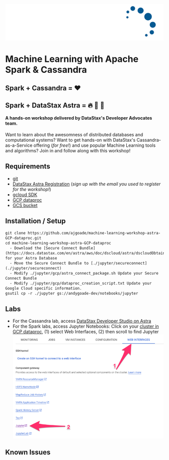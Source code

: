 ![DataStax Logo](./jupyter/images/DS-logo-2020-White-Blue.png)
# Machine Learning with Apache Spark & Cassandra
## Spark + Cassandra = :heart:
## Spark + DataStax Astra = :fire: :rocket: :stars:

#### A hands-on workshop delivered by DataStax's Developer Advocates team. 
Want to learn about the awesomness of distributed databases and computational systems?
Want to get hands-on with DataStax's Cassandra-as-a-Service offering (_for free!_) and use popular Machine Learning tools and algorithms?
Join in and follow along with this workshop!

## Requirements

* [git](https://git-scm.com/book/en/v2/Getting-Started-Installing-Git)
* [DataStax Astra Registration](http://astra.datastax.com) (_sign up with the email you used to register for the workshop!_)
* [gcloud SDK](https://cloud.google.com/sdk/docs#install_the_latest_cloud_tools_version_cloudsdk_current_version)
* [GCP dataproc](https://console.cloud.google.com/dataproc/clusters)
* [GCS bucket](https://console.cloud.google.com/storage)

## Installation / Setup

```
git clone https://github.com/ajgoade/machine-learning-workshop-astra-GCP-dataproc.git
cd machine-learning-workshop-astra-GCP-dataproc
  - Download the [Secure Connect Bundle](https://docs.datastax.com/en/astra/aws/doc/dscloud/astra/dscloudObtainingCredentials.html) for your Astra Database
  - Move the Secure Connect Bundle to [./jupyter/secureconnect](./jupyter/secureconnect) 
  - Modify ./jupyter/gcp/astra_connect_package.sh Update your Secure Connect Bundle
  - Modify ./jupyter/gcp/dataproc_creation_script.txt Update your Google Cloud specific information. 
gsutil cp -r ./jupyter gs://andygoade-dev/notebooks/jupyter

```

## Labs
 
- For the Cassandra lab, access [DataStax Developer Studio on Astra](https://docs.datastax.com/en/astra/aws/doc/dscloud/astra/dscloudConnectStudio.html)
- For the Spark labs, access Jupyter Notebooks: Click on your [cluster in GCP dataproc](https://console.cloud.google.com/dataproc/clusters), (1) select Web Interfaces, (2) then scroll to find Jupyter 
![GCP Jupyter Location](./jupyter/images/jupyter_location.png)

## Known Issues


